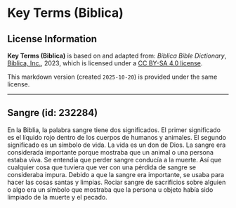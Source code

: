 # Key Terms (Biblica)

## License Information

**Key Terms (Biblica)** is based on and adapted from: _Biblica Bible Dictionary_, [Biblica, Inc.](https://www.biblica.com/), 2023, which is licensed under a [CC BY-SA 4.0 license](https://creativecommons.org/licenses/by-sa/4.0/legalcode.en).

This markdown version (created `2025-10-20`) is provided under the same license.



--------------------------------

## Sangre (id: 232284)

En la Biblia, la palabra sangre tiene dos significados. El primer significado es el líquido rojo dentro de los cuerpos de humanos y animales. El segundo significado es un símbolo de vida. La vida es un don de Dios. La sangre era considerada importante porque mostraba que un animal o una persona estaba viva. Se entendía que perder sangre conducía a la muerte. Así que cualquier cosa que tuviera que ver con una pérdida de sangre se consideraba impura. Debido a que la sangre era importante, se usaba para hacer las cosas santas y limpias. Rociar sangre de sacrificios sobre alguien o algo era un símbolo que mostraba que la persona u objeto había sido limpiado de la muerte y el pecado.


